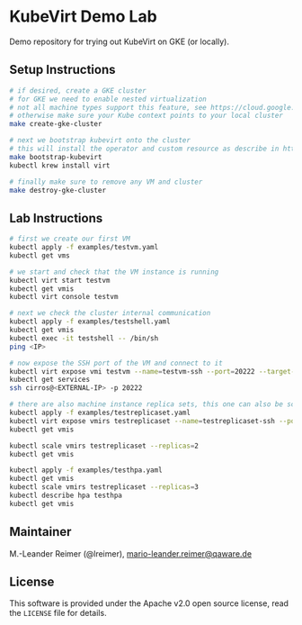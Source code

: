 # KubeVirt Demo Lab

Demo repository for trying out KubeVirt on GKE (or locally).

## Setup Instructions

```bash
# if desired, create a GKE cluster
# for GKE we need to enable nested virtualization
# not all machine types support this feature, see https://cloud.google.com/compute/docs/machine-resource?hl=en#machine_type_comparison
# otherwise make sure your Kube context points to your local cluster
make create-gke-cluster

# next we bootstrap kubevirt onto the cluster
# this will install the operator and custom resource as describe in https://kubevirt.io/quickstart_cloud/
make bootstrap-kubevirt
kubectl krew install virt

# finally make sure to remove any VM and cluster
make destroy-gke-cluster
```

## Lab Instructions

```bash
# first we create our first VM
kubectl apply -f examples/testvm.yaml
kubectl get vms

# we start and check that the VM instance is running
kubectl virt start testvm
kubectl get vmis
kubectl virt console testvm

# next we check the cluster internal communication
kubectl apply -f examples/testshell.yaml
kubectl get vmis
kubectl exec -it testshell -- /bin/sh
ping <IP>

# now expose the SSH port of the VM and connect to it
kubectl virt expose vmi testvm --name=testvm-ssh --port=20222 --target-port=22 --type=LoadBalancer
kubectl get services
ssh cirros@<EXTERNAL-IP> -p 20222

# there are also machine instance replica sets, this one can also be scaled
kubectl apply -f examples/testreplicaset.yaml
kubectl virt expose vmirs testreplicaset --name=testreplicaset-ssh --port=22222 --target-port=22
kubectl get vmis

kubectl scale vmirs testreplicaset --replicas=2
kubectl get vmis

kubectl apply -f examples/testhpa.yaml
kubectl get vmis
kubectl scale vmirs testreplicaset --replicas=3
kubectl describe hpa testhpa
kubectl get vmis
```

## Maintainer

M.-Leander Reimer (@lreimer), <mario-leander.reimer@qaware.de>

## License

This software is provided under the Apache v2.0 open source license, read the `LICENSE` file for details.
